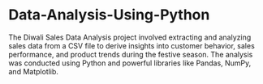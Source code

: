 # Data-Analysis-Using-Python
The Diwali Sales Data Analysis project involved extracting and analyzing sales data from a CSV file to derive insights into customer behavior, sales performance, and product trends during the festive season.
The analysis was conducted using Python and powerful libraries like Pandas, NumPy, and Matplotlib.
